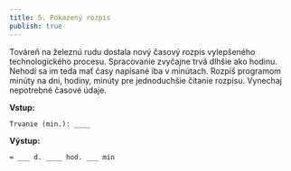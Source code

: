 ```yaml
---
title: 5. Pokazený rozpis
publish: true
---
```


Továreň na železnú rudu dostala nový časový rozpis vylepšeného technologického procesu. Spracovanie zvyčajne trvá dlhšie ako hodinu. Nehodí sa im teda mať časy napísané iba v minútach. Rozpíš programom minúty na dni, hodiny, minúty pre jednoduchšie čítanie rozpisu. Vynechaj nepotrebné časové údaje.

**Vstup:**
```
Trvanie (min.): ____
```

**Výstup:**
```
= ___ d. ____ hod. ___ min
```

